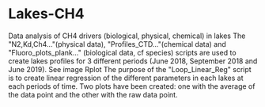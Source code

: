 # Lakes-CH4
Data analysis of CH4 drivers (biological, physical, chemical) in lakes
The "N2,Kd,Ch4..."(physical data), "Profiles_CTD..."(chemical data) and "Fluoro_plots_plank..." (biological data, cf species) scripts are used to create lakes profiles for 3 different periods (June 2018, September 2018 and June 2019). See image Rplot
The purpose of the "Loop_Linear_Reg" script is to create linear regression of the different parameters in each lakes at each periods of time. Two plots have been created: one with the average of the data point and the other with the raw data point.
